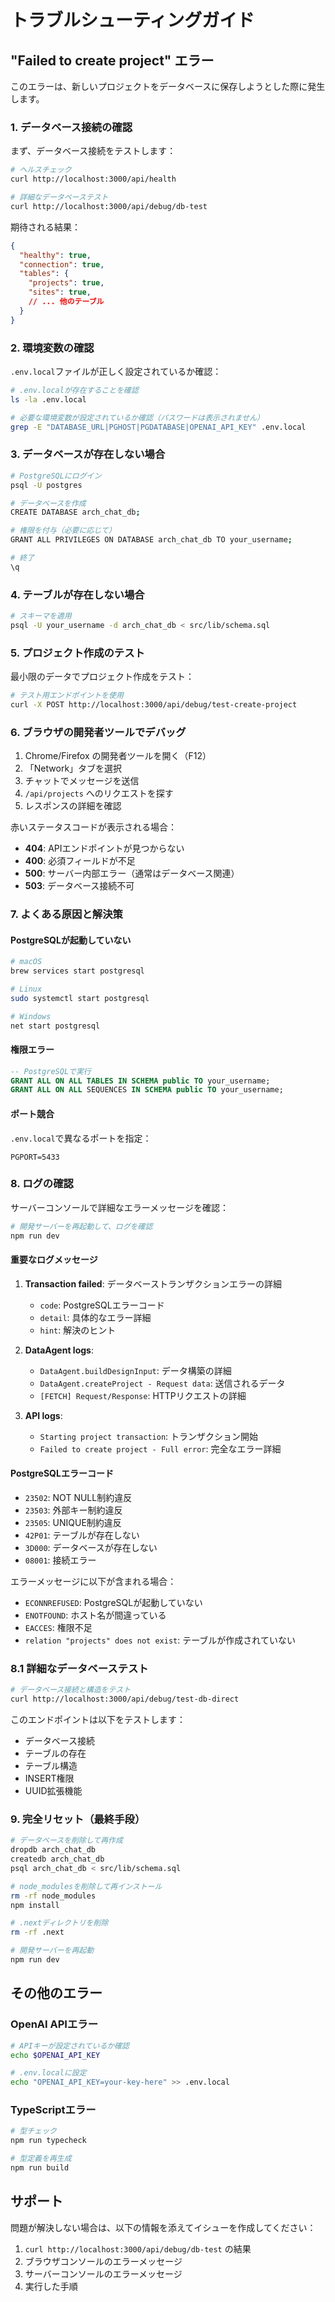 # トラブルシューティングガイド

## "Failed to create project" エラー

このエラーは、新しいプロジェクトをデータベースに保存しようとした際に発生します。

### 1. データベース接続の確認

まず、データベース接続をテストします：

```bash
# ヘルスチェック
curl http://localhost:3000/api/health

# 詳細なデータベーステスト
curl http://localhost:3000/api/debug/db-test
```

期待される結果：
```json
{
  "healthy": true,
  "connection": true,
  "tables": {
    "projects": true,
    "sites": true,
    // ... 他のテーブル
  }
}
```

### 2. 環境変数の確認

`.env.local`ファイルが正しく設定されているか確認：

```bash
# .env.localが存在することを確認
ls -la .env.local

# 必要な環境変数が設定されているか確認（パスワードは表示されません）
grep -E "DATABASE_URL|PGHOST|PGDATABASE|OPENAI_API_KEY" .env.local
```

### 3. データベースが存在しない場合

```bash
# PostgreSQLにログイン
psql -U postgres

# データベースを作成
CREATE DATABASE arch_chat_db;

# 権限を付与（必要に応じて）
GRANT ALL PRIVILEGES ON DATABASE arch_chat_db TO your_username;

# 終了
\q
```

### 4. テーブルが存在しない場合

```bash
# スキーマを適用
psql -U your_username -d arch_chat_db < src/lib/schema.sql
```

### 5. プロジェクト作成のテスト

最小限のデータでプロジェクト作成をテスト：

```bash
# テスト用エンドポイントを使用
curl -X POST http://localhost:3000/api/debug/test-create-project
```

### 6. ブラウザの開発者ツールでデバッグ

1. Chrome/Firefox の開発者ツールを開く（F12）
2. 「Network」タブを選択
3. チャットでメッセージを送信
4. `/api/projects` へのリクエストを探す
5. レスポンスの詳細を確認

赤いステータスコードが表示される場合：
- **404**: APIエンドポイントが見つからない
- **400**: 必須フィールドが不足
- **500**: サーバー内部エラー（通常はデータベース関連）
- **503**: データベース接続不可

### 7. よくある原因と解決策

#### PostgreSQLが起動していない
```bash
# macOS
brew services start postgresql

# Linux
sudo systemctl start postgresql

# Windows
net start postgresql
```

#### 権限エラー
```sql
-- PostgreSQLで実行
GRANT ALL ON ALL TABLES IN SCHEMA public TO your_username;
GRANT ALL ON ALL SEQUENCES IN SCHEMA public TO your_username;
```

#### ポート競合
`.env.local`で異なるポートを指定：
```
PGPORT=5433
```

### 8. ログの確認

サーバーコンソールで詳細なエラーメッセージを確認：

```bash
# 開発サーバーを再起動して、ログを確認
npm run dev
```

#### 重要なログメッセージ

1. **Transaction failed**: データベーストランザクションエラーの詳細
   - `code`: PostgreSQLエラーコード
   - `detail`: 具体的なエラー詳細
   - `hint`: 解決のヒント

2. **DataAgent logs**:
   - `DataAgent.buildDesignInput`: データ構築の詳細
   - `DataAgent.createProject - Request data`: 送信されるデータ
   - `[FETCH] Request/Response`: HTTPリクエストの詳細

3. **API logs**:
   - `Starting project transaction`: トランザクション開始
   - `Failed to create project - Full error`: 完全なエラー詳細

#### PostgreSQLエラーコード

- `23502`: NOT NULL制約違反
- `23503`: 外部キー制約違反
- `23505`: UNIQUE制約違反
- `42P01`: テーブルが存在しない
- `3D000`: データベースが存在しない
- `08001`: 接続エラー

エラーメッセージに以下が含まれる場合：
- `ECONNREFUSED`: PostgreSQLが起動していない
- `ENOTFOUND`: ホスト名が間違っている
- `EACCES`: 権限不足
- `relation "projects" does not exist`: テーブルが作成されていない

### 8.1 詳細なデータベーステスト

```bash
# データベース接続と構造をテスト
curl http://localhost:3000/api/debug/test-db-direct
```

このエンドポイントは以下をテストします：
- データベース接続
- テーブルの存在
- テーブル構造
- INSERT権限
- UUID拡張機能

### 9. 完全リセット（最終手段）

```bash
# データベースを削除して再作成
dropdb arch_chat_db
createdb arch_chat_db
psql arch_chat_db < src/lib/schema.sql

# node_modulesを削除して再インストール
rm -rf node_modules
npm install

# .nextディレクトリを削除
rm -rf .next

# 開発サーバーを再起動
npm run dev
```

## その他のエラー

### OpenAI APIエラー

```bash
# APIキーが設定されているか確認
echo $OPENAI_API_KEY

# .env.localに設定
echo "OPENAI_API_KEY=your-key-here" >> .env.local
```

### TypeScriptエラー

```bash
# 型チェック
npm run typecheck

# 型定義を再生成
npm run build
```

## サポート

問題が解決しない場合は、以下の情報を添えてイシューを作成してください：

1. `curl http://localhost:3000/api/debug/db-test` の結果
2. ブラウザコンソールのエラーメッセージ
3. サーバーコンソールのエラーメッセージ
4. 実行した手順